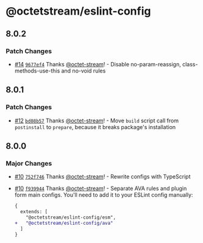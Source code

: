 # @octetstream/eslint-config

## 8.0.2

### Patch Changes

- [#14](https://github.com/octet-stream/eslint-config/pull/14) [`9677ef4`](https://github.com/octet-stream/eslint-config/commit/9677ef46b4013e645488a47cb94ac621534d5062) Thanks [@octet-stream](https://github.com/octet-stream)! - Disable no-param-reassign, class-methods-use-this and no-void rules

## 8.0.1

### Patch Changes

- [#12](https://github.com/octet-stream/eslint-config/pull/12) [`bd08b57`](https://github.com/octet-stream/eslint-config/commit/bd08b57fc53863ea48328a12193351977e23a10f) Thanks [@octet-stream](https://github.com/octet-stream)! - Move `build` script call from `postinstall` to `prepare`, because it breaks package's installation

## 8.0.0

### Major Changes

- [#10](https://github.com/octet-stream/eslint-config/pull/10) [`752f746`](https://github.com/octet-stream/eslint-config/commit/752f7469f1b0e121967889915f3530b762d53a13) Thanks [@octet-stream](https://github.com/octet-stream)! - Rewrite configs with TypeScript

- [#10](https://github.com/octet-stream/eslint-config/pull/10) [`f939944`](https://github.com/octet-stream/eslint-config/commit/f9399447fbb0711cba9e3d7023575c1390c259b2) Thanks [@octet-stream](https://github.com/octet-stream)! - Separate AVA rules and plugin form main configs. You'll need to add it to your ESLint config manually:

  ```diff
  {
    extends: [
      "@octetstream/eslint-config/esm",
  +   "@octetstream/eslint-config/ava"
    ]
  }
  ```
